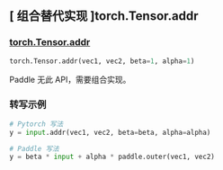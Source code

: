## [ 组合替代实现 ]torch.Tensor.addr

### [torch.Tensor.addr](https://pytorch.org/docs/stable/generated/torch.Tensor.addr.html#torch.Tensor.addr)

```python
torch.Tensor.addr(vec1, vec2, beta=1, alpha=1)
```

Paddle 无此 API，需要组合实现。

### 转写示例

```python
# Pytorch 写法
y = input.addr(vec1, vec2, beta=beta, alpha=alpha)

# Paddle 写法
y = beta * input + alpha * paddle.outer(vec1, vec2)
```
